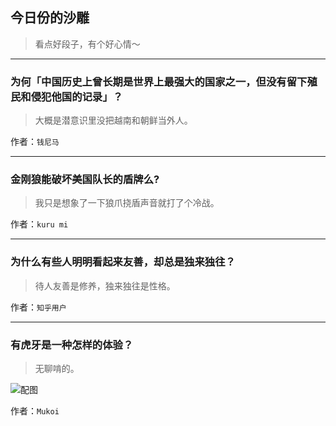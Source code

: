 ## 今日份的沙雕

> 看点好段子，有个好心情～


 
---

### 为何「中国历史上曾长期是世界上最强大的国家之一，但没有留下殖民和侵犯他国的记录」？

> 大概是潜意识里没把越南和朝鲜当外人。


作者：`钱尼马`

---

### 金刚狼能破坏美国队长的盾牌么?

> 我只是想象了一下狼爪挠盾声音就打了个冷战。


作者：`kuru mi`

---

### 为什么有些人明明看起来友善，却总是独来独往？

> 待人友善是修养，独来独往是性格。


作者：`知乎用户`

---

### 有虎牙是一种怎样的体验？

> 无聊啃的。



![配图](http://pic2.zhimg.com/70/1a7a76aca7a91e55d04086803384d775_b.jpg)


作者：`Mukoi`